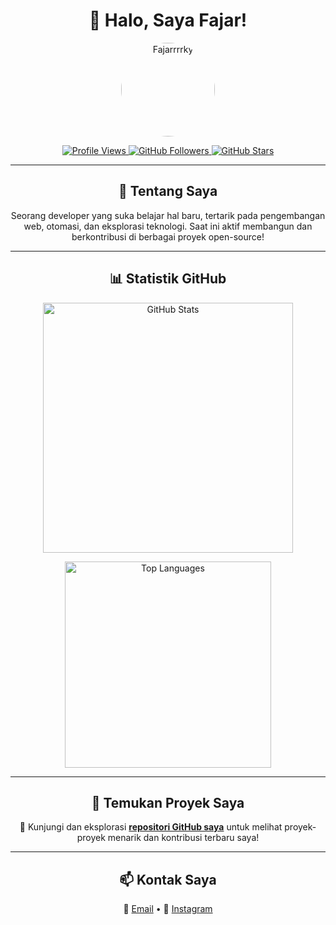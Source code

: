 <h1 align="center">👋 Halo, Saya Fajar!</h1>

<p align="center">
  <img src="https://github.com/s-fajar15.png" alt="Fajarrrrky" width="150" height="150" style="border-radius: 50%;">
</p>

<p align="center">
  <a href="https://github.com/s-fajar15">
    <img src="https://komarev.com/ghpvc/?username=s-fajar15&label=Profile%20views&color=blue" alt="Profile Views"/>
  </a>
  <a href="https://github.com/s-fajar15?tab=followers">
    <img src="https://img.shields.io/github/followers/s-fajar15?label=Followers&style=social" alt="GitHub Followers"/>
  </a>
  <a href="https://github.com/s-fajar15?tab=stars">
    <img src="https://img.shields.io/github/stars/s-fajar15?label=Stars&style=social" alt="GitHub Stars"/>
  </a>
</p>

---

<h2 align="center">🧠 Tentang Saya</h2>

<p align="center">
  Seorang developer yang suka belajar hal baru, tertarik pada pengembangan web, otomasi, dan eksplorasi teknologi.  
  Saat ini aktif membangun dan berkontribusi di berbagai proyek open-source!
</p>

---

<h2 align="center">📊 Statistik GitHub</h2>

<p align="center">
  <img width="400" src="https://github-readme-stats.vercel.app/api?username=s-fajar15&show_icons=true&theme=tokyonight" alt="GitHub Stats">
</p>

<p align="center">
  <img width="330" src="https://github-readme-stats.vercel.app/api/top-langs/?username=s-fajar15&layout=compact&theme=tokyonight" alt="Top Languages">
</p>

---

<h2 align="center">🚀 Temukan Proyek Saya</h2>

<p align="center">
  🌟 Kunjungi dan eksplorasi <a href="https://github.com/s-fajar15?tab=repositories"><strong>repositori GitHub saya</strong></a>  
  untuk melihat proyek-proyek menarik dan kontribusi terbaru saya!
</p>

---

<h2 align="center">📫 Kontak Saya</h2>

<p align="center">
  📧 <a href="mailto:s.fajar.id@.com">Email</a> •
  📱 <a href="https://instagram.com/s.fajar_15">Instagram</a>
</p>
